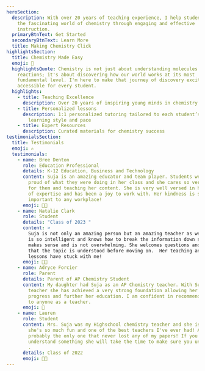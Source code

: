 ```yaml
---
heroSection:
  description: With over 20 years of teaching experience, I help students discover
    the fascinating world of chemistry through engaging and effective
    instruction.
  primaryBtnText: Get Started
  secondaryBtnText: Learn More
  title: Making Chemistry Click
highlightsSection:
  title: Chemistry Made Easy
  emoji: 🧪
  highlightsQuote: Chemistry is not just about understanding molecules and
    reactions; it's about discovering how our world works at its most
    fundamental level. I'm here to make that journey of discovery exciting and
    accessible for every student.
  highlights:
    - title: Teaching Excellence
      description: Over 20 years of inspiring young minds in chemistry
    - title: Personalized lessons
      description: 1:1 personalized tutoring tailored to each student’s unique
        learning style and pace
    - title: Expert Resources
      description: Curated materials for chemistry success
testimonialsSection:
  title: Testimonials
  emoji: ✍️
  testimonials:
    - name: Bree Denton
      role: Education Professional
      details: K-12 Education, Business and Technology
      content: Suja is an amazing educator and team player. Students were always so
        proud of what they were doing in her class and she cares so very much
        for them and teaching her content. She is very well versed in her area
        of expertise and has been a joy to work with. Her kindness is so
        important to any workplace!
      emoji: 👩‍🔬
    - name: Natalie Clark
      role: Student
      details: "Class of 2023 "
      content: >
        Suja is not only an amazing person but an amazing teacher as well. She
        is so intelligent and knows how to break the information down so that it
        makes sense and is not overwhelming. She welcomes questions and ensures
        that the topic is understood before moving on.  Her teaching and life
        lessons have stuck with me!
      emoji: 🧑‍🎓
    - name: Adryce Forcier
      role: Parent
      details: Parent of AP Chemistry Student
      content: My daughter had Suja as an AP Chemistry teacher. With Suja as her
        teacher she has achieved a very strong foundation allowing her to
        progress and further her education. I am confident in recommending her
        to anyone as a teacher.
      emoji: 👩
    - name: Lauren
      role: Student
      content: Mrs. Suja was my Highschool chemistry teacher and she is the best!
        she's so much fun and one of the best teachers I've ever had! And
        probably the only one that never lost any of my papers! If you don't
        understand something she will take the time to make sure you understand
        .
      details: Class of 2022
      emoji: 👩‍🎓
---
```

